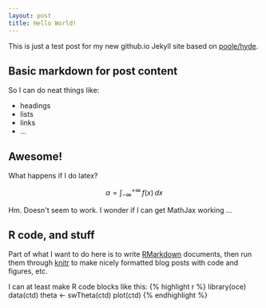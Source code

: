 ```yaml
---
layout: post
title: Hello World! 
---
```


This is just a test post for my new github.io Jekyll site based on [poole/hyde](https://github.com/poole/hyde).

## Basic markdown for post content

So I can do neat things like:

* headings
* lists
* links
* ...

## Awesome!

What happens if I do latex?

$$ \alpha = \int_{-\infty}^{+\infty} \, f(x)\, dx $$

Hm. Doesn't seem to work. I wonder if I can get MathJax working ...

## R code, and stuff

Part of what I want to do here is to write [RMarkdown](http://rmarkdown.rstudio.com/) documents, then run them through [knitr](http://yihui.name/knitr/) to make nicely formatted blog posts with code and figures, etc.

I can at least make R code blocks like this:
{% highlight r %}
library(oce)
data(ctd)
theta <- swTheta(ctd)
plot(ctd)
{% endhighlight %}
